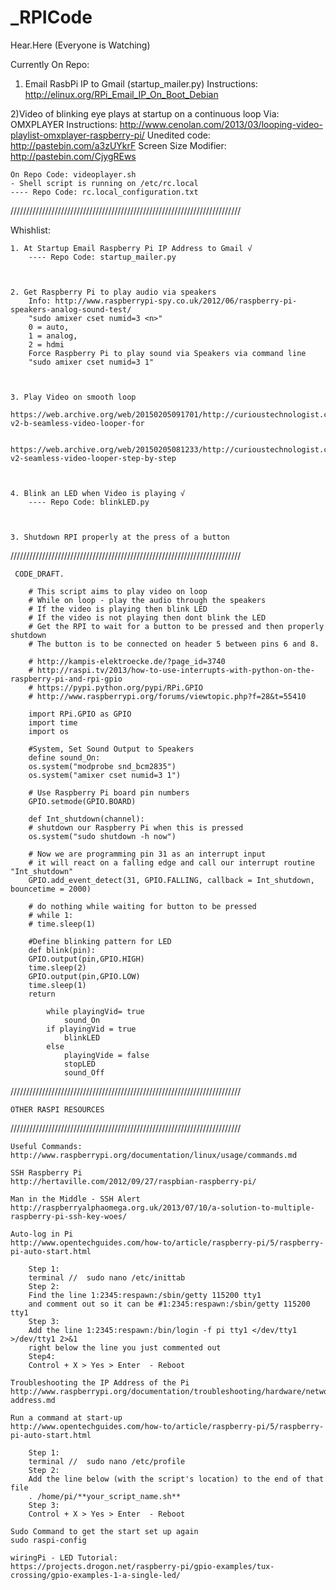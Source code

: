 # _RPICode
Hear.Here (Everyone is Watching) 


Currently On Repo:

1) Email RasbPi IP to Gmail (startup_mailer.py)
	Instructions: http://elinux.org/RPi_Email_IP_On_Boot_Debian

2)Video of blinking eye plays at startup on a continuous loop
	Via: OMXPLAYER
	Instructions: http://www.cenolan.com/2013/03/looping-video-playlist-omxplayer-raspberry-pi/
	Unedited code: http://pastebin.com/a3zUYkrF
	Screen Size Modifier: http://pastebin.com/CjygREws

	On Repo Code: videoplayer.sh
	- Shell script is running on /etc/rc.local 
	---- Repo Code: rc.local_configuration.txt
	

/////////////////////////////////////////////////////////////////////////

Whishlist:
	
	1. At Startup Email Raspberry Pi IP Address to Gmail √
		---- Repo Code: startup_mailer.py



	2. Get Raspberry Pi to play audio via speakers
		Info: http://www.raspberrypi-spy.co.uk/2012/06/raspberry-pi-speakers-analog-sound-test/
		"sudo amixer cset numid=3 <n>"
		0 = auto,
		1 = analog,
		2 = hdmi
		Force Raspberry Pi to play sound via Speakers via command line
		"sudo amixer cset numid=3 1"



	3. Play Video on smooth loop
		https://web.archive.org/web/20150205091701/http://curioustechnologist.com/post/104242571716/rpilooper-v2-b-seamless-video-looper-for

		https://web.archive.org/web/20150205081233/http://curioustechnologist.com/post/90061671996/rpilooper-v2-seamless-video-looper-step-by-step



	4. Blink an LED when Video is playing √
		---- Repo Code: blinkLED.py



	3. Shutdown RPI properly at the press of a button


/////////////////////////////////////////////////////////////////////////

	 CODE_DRAFT. 

		# This script aims to play video on loop
		# While on loop - play the audio through the speakers
		# If the video is playing then blink LED
		# If the video is not playing then dont blink the LED
		# Get the RPI to wait for a button to be pressed and then properly shutdown
		# The button is to be connected on header 5 between pins 6 and 8.

		# http://kampis-elektroecke.de/?page_id=3740
		# http://raspi.tv/2013/how-to-use-interrupts-with-python-on-the-raspberry-pi-and-rpi-gpio
		# https://pypi.python.org/pypi/RPi.GPIO
		# http://www.raspberrypi.org/forums/viewtopic.php?f=28&t=55410

		import RPi.GPIO as GPIO
		import time
		import os

		#System, Set Sound Output to Speakers
		define sound_On:
		os.system("modprobe snd_bcm2835")
		os.system("amixer cset numid=3 1")

		# Use Raspberry Pi board pin numbers
		GPIO.setmode(GPIO.BOARD)

		def Int_shutdown(channel):  
	    # shutdown our Raspberry Pi when this is pressed
	    os.system("sudo shutdown -h now")

	    # Now we are programming pin 31 as an interrupt input
		# it will react on a falling edge and call our interrupt routine "Int_shutdown"
		GPIO.add_event_detect(31, GPIO.FALLING, callback = Int_shutdown, bouncetime = 2000)

		# do nothing while waiting for button to be pressed
		# while 1:
        # time.sleep(1)   

		#Define blinking pattern for LED
		def blink(pin):
        GPIO.output(pin,GPIO.HIGH)
        time.sleep(2)
        GPIO.output(pin,GPIO.LOW)
        time.sleep(1)
        return

			while playingVid= true
				sound_On
			if playingVid = true
				blinkLED
			else
				playingVide = false
				stopLED
				sound_Off



/////////////////////////////////////////////////////////////////////////

	OTHER RASPI RESOURCES

/////////////////////////////////////////////////////////////////////////

	Useful Commands:
	http://www.raspberrypi.org/documentation/linux/usage/commands.md

	SSH Raspberry Pi
	http://hertaville.com/2012/09/27/raspbian-raspberry-pi/

	Man in the Middle - SSH Alert
	http://raspberryalphaomega.org.uk/2013/07/10/a-solution-to-multiple-raspberry-pi-ssh-key-woes/

	Auto-log in Pi
	http://www.opentechguides.com/how-to/article/raspberry-pi/5/raspberry-pi-auto-start.html

		Step 1:
		terminal //  sudo nano /etc/inittab
		Step 2:
		Find the line 1:2345:respawn:/sbin/getty 115200 tty1
		and comment out so it can be #1:2345:respawn:/sbin/getty 115200 tty1
		Step 3:
		Add the line 1:2345:respawn:/bin/login -f pi tty1 </dev/tty1 >/dev/tty1 2>&1
		right below the line you just commented out
		Step4:
		Control + X > Yes > Enter  - Reboot

	Troubleshooting the IP Address of the Pi
	http://www.raspberrypi.org/documentation/troubleshooting/hardware/networking/ip-address.md

	Run a command at start-up 
	http://www.opentechguides.com/how-to/article/raspberry-pi/5/raspberry-pi-auto-start.html

		Step 1:
		terminal //  sudo nano /etc/profile
		Step 2:
		Add the line below (with the script's location) to the end of that file
		. /home/pi/**your_script_name.sh**
		Step 3:
		Control + X > Yes > Enter  - Reboot

	Sudo Command to get the start set up again
	sudo raspi-config

	wiringPi - LED Tutorial:
	https://projects.drogon.net/raspberry-pi/gpio-examples/tux-crossing/gpio-examples-1-a-single-led/
